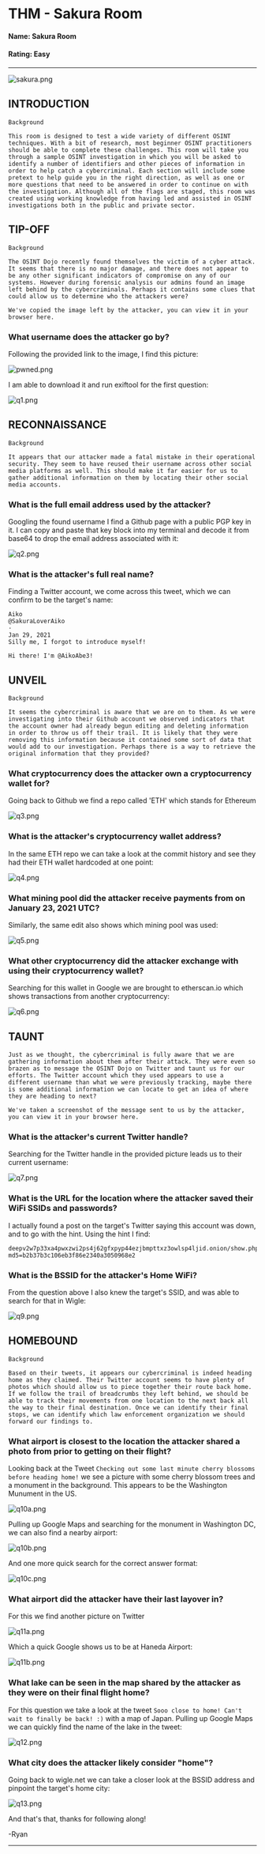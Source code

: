 # THM - Sakura Room

#### Name: Sakura Room
#### Rating: Easy

----------------------------------------------------------------------

![sakura.png](../assets/sakura_assets/sakura.png)

## INTRODUCTION 

```text
Background

This room is designed to test a wide variety of different OSINT techniques. With a bit of research, most beginner OSINT practitioners should be able to complete these challenges. This room will take you through a sample OSINT investigation in which you will be asked to identify a number of identifiers and other pieces of information in order to help catch a cybercriminal. Each section will include some pretext to help guide you in the right direction, as well as one or more questions that need to be answered in order to continue on with the investigation. Although all of the flags are staged, this room was created using working knowledge from having led and assisted in OSINT investigations both in the public and private sector. 
```

## TIP-OFF 

```text
Background

The OSINT Dojo recently found themselves the victim of a cyber attack. It seems that there is no major damage, and there does not appear to be any other significant indicators of compromise on any of our systems. However during forensic analysis our admins found an image left behind by the cybercriminals. Perhaps it contains some clues that could allow us to determine who the attackers were? 

We've copied the image left by the attacker, you can view it in your browser here.
```

### What username does the attacker go by?

Following the provided link to the image, I find this picture:

![pwned.png](../assets/sakura_assets/pwned.png)

I am able to download it and run exiftool for the first question:

![q1.png](../assets/sakura_assets/q1.png)


## RECONNAISSANCE

```text
Background

It appears that our attacker made a fatal mistake in their operational security. They seem to have reused their username across other social media platforms as well. This should make it far easier for us to gather additional information on them by locating their other social media accounts. 
```

### What is the full email address used by the attacker?

Googling the found username I find a Github page with a public PGP key in it. I can copy and paste that key block into my terminal and decode it from base64 to drop the email address associated with it:

![q2.png](../assets/sakura_assets/q2.png)

### What is the attacker's full real name?

Finding a Twitter account, we come across this tweet, which we can confirm to be the target's name:

```text
Aiko
@SakuraLoverAiko
·
Jan 29, 2021
Silly me, I forgot to introduce myself!

Hi there! I'm @AikoAbe3!
```

## UNVEIL 

```text
Background

It seems the cybercriminal is aware that we are on to them. As we were investigating into their Github account we observed indicators that the account owner had already begun editing and deleting information in order to throw us off their trail. It is likely that they were removing this information because it contained some sort of data that would add to our investigation. Perhaps there is a way to retrieve the original information that they provided?
```

### What cryptocurrency does the attacker own a cryptocurrency wallet for?

Going back to Github we find a repo called 'ETH' which stands for Ethereum

![q3.png](../assets/sakura_assets/q3.png)

### What is the attacker's cryptocurrency wallet address?

In the same ETH repo we can take a look at the commit history and see they had their ETH wallet hardcoded at one point:

![q4.png](../assets/sakura_assets/q4.png)

### What mining pool did the attacker receive payments from on January 23, 2021 UTC?

Similarly, the same edit also shows which mining pool was used:

![q5.png](../assets/sakura_assets/q5.png)

### What other cryptocurrency did the attacker exchange with using their cryptocurrency wallet?

Searching for this wallet in Google we are brought to etherscan.io which shows transactions from another cryptocurrency:

![q6.png](../assets/sakura_assets/q6.png)

## TAUNT
```text
Just as we thought, the cybercriminal is fully aware that we are gathering information about them after their attack. They were even so brazen as to message the OSINT Dojo on Twitter and taunt us for our efforts. The Twitter account which they used appears to use a different username than what we were previously tracking, maybe there is some additional information we can locate to get an idea of where they are heading to next?

We've taken a screenshot of the message sent to us by the attacker, you can view it in your browser here.
```

### What is the attacker's current Twitter handle?

Searching for the Twitter handle in the provided picture leads us to their current username:

![q7.png](../assets/sakura_assets/q7.png)

### What is the URL for the location where the attacker saved their WiFi  SSIDs and passwords?

I actually found a post on the target's Twitter saying this account was down, and to go with the hint. Using the hint I find:

```text
deepv2w7p33xa4pwxzwi2ps4j62gfxpyp44ezjbmpttxz3owlsp4ljid.onion/show.php?md5=b2b37b3c106eb3f86e2340a3050968e2
```
### What is the BSSID for the attacker's Home WiFi?

From the question above I also knew the target's SSID, and was able to search for that in Wigle:

![q9.png](../assets/sakura_assets/q9.png)

## HOMEBOUND 
```text
Background

Based on their tweets, it appears our cybercriminal is indeed heading home as they claimed. Their Twitter account seems to have plenty of photos which should allow us to piece together their route back home. If we follow the trail of breadcrumbs they left behind, we should be able to track their movements from one location to the next back all the way to their final destination. Once we can identify their final stops, we can identify which law enforcement organization we should forward our findings to.
```

### What airport is closest to the location the attacker shared a photo from prior to getting on their flight?

Looking back at the Tweet `Checking out some last minute cherry blossoms before heading home!` we see a picture with some cherry blossom trees and a monument in the background. This appears to be the Washington Munument in the US. 

![q10a.png](../assets/sakura_assets/q10a.png)

Pulling up Google Maps and searching for the monument in Washington DC, we can also find a nearby airport:

![q10b.png](../assets/sakura_assets/q10b.png)

And one more quick search for the correct answer format:

![q10c.png](../assets/sakura_assets/q10c.png)

### What airport did the attacker have their last layover in?

For this we find another picture on Twitter

![q11a.png](../assets/sakura_assets/q11a.png)

Which a quick Google shows us to be at Haneda Airport:

![q11b.png](../assets/sakura_assets/q11b.png)

### What lake can be seen in the map shared by the attacker as they were on their final flight home?

For this question we take a look at the tweet `Sooo close to home! Can't wait to finally be back! :)` with a map of Japan. Pulling up Google Maps we can quickly find the name of the lake in the tweet:

![q12.png](../assets/sakura_assets/q12.png)

### What city does the attacker likely consider "home"?

Going back to wigle.net we can take a closer look at the BSSID address and pinpoint the target's home city:

![q13.png](../assets/sakura_assets/q13.png)

And that's that, thanks for following along!

-Ryan 

-----------------------------------------------------------------
